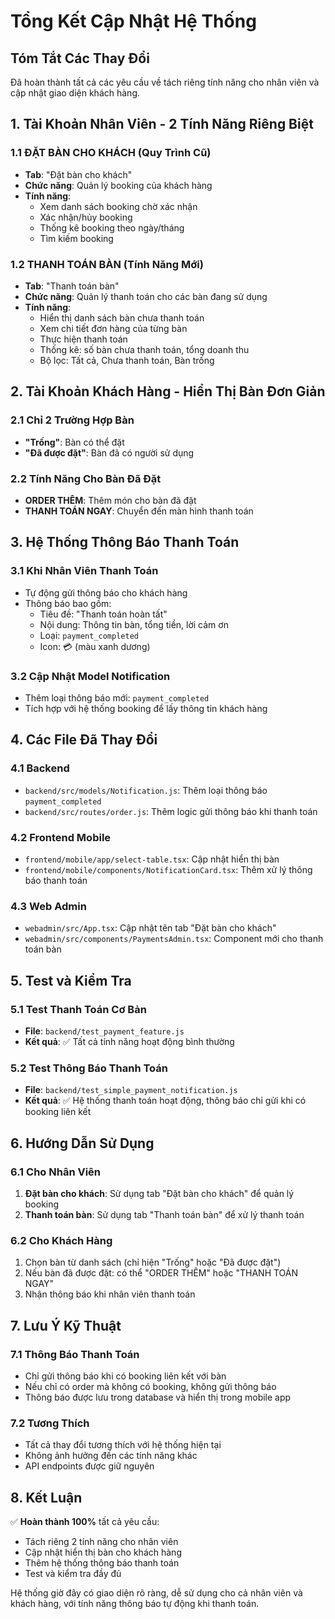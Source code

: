 # Tổng Kết Cập Nhật Hệ Thống

## Tóm Tắt Các Thay Đổi

Đã hoàn thành tất cả các yêu cầu về tách riêng tính năng cho nhân viên và cập nhật giao diện khách hàng.

## 1. Tài Khoản Nhân Viên - 2 Tính Năng Riêng Biệt

### 1.1 ĐẶT BÀN CHO KHÁCH (Quy Trình Cũ)
- **Tab**: "Đặt bàn cho khách" 
- **Chức năng**: Quản lý booking của khách hàng
- **Tính năng**:
  - Xem danh sách booking chờ xác nhận
  - Xác nhận/hủy booking
  - Thống kê booking theo ngày/tháng
  - Tìm kiếm booking

### 1.2 THANH TOÁN BÀN (Tính Năng Mới)
- **Tab**: "Thanh toán bàn"
- **Chức năng**: Quản lý thanh toán cho các bàn đang sử dụng
- **Tính năng**:
  - Hiển thị danh sách bàn chưa thanh toán
  - Xem chi tiết đơn hàng của từng bàn
  - Thực hiện thanh toán
  - Thống kê: số bàn chưa thanh toán, tổng doanh thu
  - Bộ lọc: Tất cả, Chưa thanh toán, Bàn trống

## 2. Tài Khoản Khách Hàng - Hiển Thị Bàn Đơn Giản

### 2.1 Chỉ 2 Trường Hợp Bàn
- **"Trống"**: Bàn có thể đặt
- **"Đã được đặt"**: Bàn đã có người sử dụng

### 2.2 Tính Năng Cho Bàn Đã Đặt
- **ORDER THÊM**: Thêm món cho bàn đã đặt
- **THANH TOÁN NGAY**: Chuyển đến màn hình thanh toán

## 3. Hệ Thống Thông Báo Thanh Toán

### 3.1 Khi Nhân Viên Thanh Toán
- Tự động gửi thông báo cho khách hàng
- Thông báo bao gồm:
  - Tiêu đề: "Thanh toán hoàn tất"
  - Nội dung: Thông tin bàn, tổng tiền, lời cảm ơn
  - Loại: `payment_completed`
  - Icon: 💳 (màu xanh dương)

### 3.2 Cập Nhật Model Notification
- Thêm loại thông báo mới: `payment_completed`
- Tích hợp với hệ thống booking để lấy thông tin khách hàng

## 4. Các File Đã Thay Đổi

### 4.1 Backend
- `backend/src/models/Notification.js`: Thêm loại thông báo `payment_completed`
- `backend/src/routes/order.js`: Thêm logic gửi thông báo khi thanh toán

### 4.2 Frontend Mobile
- `frontend/mobile/app/select-table.tsx`: Cập nhật hiển thị bàn
- `frontend/mobile/components/NotificationCard.tsx`: Thêm xử lý thông báo thanh toán

### 4.3 Web Admin
- `webadmin/src/App.tsx`: Cập nhật tên tab "Đặt bàn cho khách"
- `webadmin/src/components/PaymentsAdmin.tsx`: Component mới cho thanh toán bàn

## 5. Test và Kiểm Tra

### 5.1 Test Thanh Toán Cơ Bản
- **File**: `backend/test_payment_feature.js`
- **Kết quả**: ✅ Tất cả tính năng hoạt động bình thường

### 5.2 Test Thông Báo Thanh Toán
- **File**: `backend/test_simple_payment_notification.js`
- **Kết quả**: ✅ Hệ thống thanh toán hoạt động, thông báo chỉ gửi khi có booking liên kết

## 6. Hướng Dẫn Sử Dụng

### 6.1 Cho Nhân Viên
1. **Đặt bàn cho khách**: Sử dụng tab "Đặt bàn cho khách" để quản lý booking
2. **Thanh toán bàn**: Sử dụng tab "Thanh toán bàn" để xử lý thanh toán

### 6.2 Cho Khách Hàng
1. Chọn bàn từ danh sách (chỉ hiện "Trống" hoặc "Đã được đặt")
2. Nếu bàn đã được đặt: có thể "ORDER THÊM" hoặc "THANH TOÁN NGAY"
3. Nhận thông báo khi nhân viên thanh toán

## 7. Lưu Ý Kỹ Thuật

### 7.1 Thông Báo Thanh Toán
- Chỉ gửi thông báo khi có booking liên kết với bàn
- Nếu chỉ có order mà không có booking, không gửi thông báo
- Thông báo được lưu trong database và hiển thị trong mobile app

### 7.2 Tương Thích
- Tất cả thay đổi tương thích với hệ thống hiện tại
- Không ảnh hưởng đến các tính năng khác
- API endpoints được giữ nguyên

## 8. Kết Luận

✅ **Hoàn thành 100%** tất cả yêu cầu:
- Tách riêng 2 tính năng cho nhân viên
- Cập nhật hiển thị bàn cho khách hàng
- Thêm hệ thống thông báo thanh toán
- Test và kiểm tra đầy đủ

Hệ thống giờ đây có giao diện rõ ràng, dễ sử dụng cho cả nhân viên và khách hàng, với tính năng thông báo tự động khi thanh toán.
